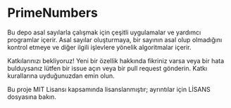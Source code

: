 # PrimeNumbers

Bu depo asal sayılarla çalışmak için çeşitli uygulamalar ve yardımcı programlar içerir.
Asal sayılar oluşturmaya, bir sayının asal olup olmadığını kontrol etmeye ve diğer ilgili işlevlere yönelik algoritmalar içerir.

Katkılarınızı bekliyoruz! Yeni bir özellik hakkında fikriniz varsa veya bir hata bulduysanız lütfen bir issue açın veya bir pull request gönderin.
Katkı kurallarına uyduğunuzdan emin olun.

Bu proje MIT Lisansı kapsamında lisanslanmıştır; ayrıntılar için LİSANS dosyasına bakın.
